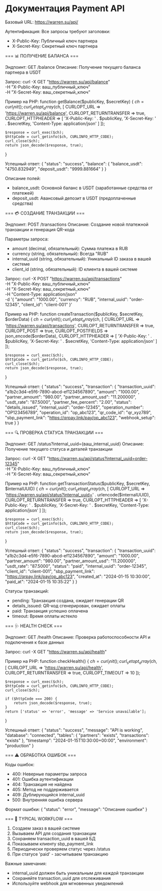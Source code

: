 # Документация Payment API

Базовый URL: https://warren.su/api/

Аутентификация:
Все запросы требуют заголовки:
- X-Public-Key: Публичный ключ партнера
- X-Secret-Key: Секретный ключ партнера

=== 📊 ПОЛУЧЕНИЕ БАЛАНСА ===

Эндпоинт: GET /balance
Описание: Получение текущего баланса партнера в USDT

Запрос:
curl -X GET "https://warren.su/api/balance" \
  -H "X-Public-Key: ваш_публичный_ключ" \
  -H "X-Secret-Key: ваш_секретный_ключ"

Пример на PHP:
function getBalance($publicKey, $secretKey) {
    $ch = curl_init();
    curl_setopt_array($ch, [
        CURLOPT_URL => 'https://warren.su/api/balance',
        CURLOPT_RETURNTRANSFER => true,
        CURLOPT_HTTPHEADER => [
            'X-Public-Key: ' . $publicKey,
            'X-Secret-Key: ' . $secretKey,
            'Content-Type: application/json'
        ]
    ]);

    $response = curl_exec($ch);
    $httpCode = curl_getinfo($ch, CURLINFO_HTTP_CODE);
    curl_close($ch);
    return json_decode($response, true);
}

Успешный ответ:
{
    "status": "success",
    "balance": {
        "balance_usdt": "4750.832949",
        "deposit_usdt": "9999.881664"
    }
}

Описание полей:
- balance_usdt: Основной баланс в USDT (заработанные средства от платежей)
- deposit_usdt: Авансовый депозит в USDT (предоплаченные средства)

=== 💳 СОЗДАНИЕ ТРАНЗАКЦИИ ===

Эндпоинт: POST /transactions
Описание: Создание новой платежной транзакции и генерация QR-кода

Параметры запроса:
- amount (decimal, обязательный): Сумма платежа в RUB
- currency (string, обязательный): Всегда "RUB"
- internal_uuid (string, обязательный): Уникальный ID заказа в вашей системе
- client_id (string, обязательный): ID клиента в вашей системе

Запрос:
curl -X POST "https://warren.su/api/transactions" \
  -H "X-Public-Key: ваш_публичный_ключ" \
  -H "X-Secret-Key: ваш_секретный_ключ" \
  -H "Content-Type: application/json" \
  -d '{
    "amount": "1000.00",
    "currency": "RUB",
    "internal_uuid": "order-12345",
    "client_id": "client-001"
  }'

Пример на PHP:
function createTransaction($publicKey, $secretKey, $orderData) {
    $ch = curl_init();
    curl_setopt_array($ch, [
        CURLOPT_URL => 'https://warren.su/api/transactions',
        CURLOPT_RETURNTRANSFER => true,
        CURLOPT_POST => true,
        CURLOPT_POSTFIELDS => json_encode($orderData),
        CURLOPT_HTTPHEADER => [
            'X-Public-Key: ' . $publicKey,
            'X-Secret-Key: ' . $secretKey,
            'Content-Type: application/json'
        ]
    ]);

    $response = curl_exec($ch);
    $httpCode = curl_getinfo($ch, CURLINFO_HTTP_CODE);
    curl_close($ch);
    return json_decode($response, true);
}

Успешный ответ:
{
    "status": "success",
    "transaction": {
        "transaction_uuid": "a1b2c3d4-e5f6-7890-abcd-ef1234567890",
        "amount": "1000.00",
        "partner_amount": "980.00",
        "partner_amount_usd": "11.200000",
        "usdt_rate": "87.5000",
        "partner_fee_percent": "2.00",
        "status": "details_issued",
        "internal_uuid": "order-12345",
        "operation_number": "OP123456789",
        "operation_id": "op_abc123",
        "qr_code_id": "qr_xyz789",
        "sbp_payment_link": "https://qrpay.link/pay/op_abc123",
        "webhook_setup": true
    }
}

=== 🔍 ПРОВЕРКА СТАТУСА ТРАНЗАКЦИИ ===

Эндпоинт: GET /status?internal_uuid={ваш_internal_uuid}
Описание: Получение текущего статуса и деталей транзакции

Запрос:
curl -X GET "https://warren.su/api/status?internal_uuid=order-12345" \
  -H "X-Public-Key: ваш_публичный_ключ" \
  -H "X-Secret-Key: ваш_секретный_ключ"

Пример на PHP:
function getTransactionStatus($publicKey, $secretKey, $internalUUID) {
    $ch = curl_init();
    curl_setopt_array($ch, [
        CURLOPT_URL => 'https://warren.su/api/status?internal_uuid=' . urlencode($internalUUID),
        CURLOPT_RETURNTRANSFER => true,
        CURLOPT_HTTPHEADER => [
            'X-Public-Key: ' . $publicKey,
            'X-Secret-Key: ' . $secretKey,
            'Content-Type: application/json'
        ]
    ]);

    $response = curl_exec($ch);
    $httpCode = curl_getinfo($ch, CURLINFO_HTTP_CODE);
    curl_close($ch);
    return json_decode($response, true);
}

Успешный ответ:
{
    "status": "success",
    "transaction": {
        "transaction_uuid": "a1b2c3d4-e5f6-7890-abcd-ef1234567890",
        "amount": "1000.00",
        "partner_amount": "980.00",
        "partner_amount_usd": "11.200000",
        "usdt_rate": "87.5000",
        "status": "paid",
        "internal_uuid": "order-12345",
        "client_id": "client-001",
        "sbp_payment_link": "https://qrpay.link/pay/op_abc123",
        "created_at": "2024-01-15 10:30:00",
        "paid_at": "2024-01-15 10:35:22"
    }
}

Статусы транзакций:
- pending: Транзакция создана, ожидает генерации QR
- details_issued: QR-код сгенерирован, ожидает оплаты
- paid: Транзакция успешно оплачена
- timeout: Время оплаты истекло

=== 🩺 HEALTH CHECK ===

Эндпоинт: GET /health
Описание: Проверка работоспособности API и подключения к базе данных

Запрос:
curl -X GET "https://warren.su/api/health"

Пример на PHP:
function checkHealth() {
    $ch = curl_init();
    curl_setopt_array($ch, [
        CURLOPT_URL => 'https://warren.su/api/health',
        CURLOPT_RETURNTRANSFER => true,
        CURLOPT_TIMEOUT => 10
    ]);

    $response = curl_exec($ch);
    $httpCode = curl_getinfo($ch, CURLINFO_HTTP_CODE);
    curl_close($ch);

    if ($httpCode === 200) {
        return json_decode($response, true);
    }
    return ['status' => 'error', 'message' => 'Service unavailable'];
}

Успешный ответ:
{
    "status": "success",
    "message": "API is working",
    "database": "connected",
    "tables": {
        "partners": "exists",
        "transactions": "exists"
    },
    "timestamp": "2024-01-15T10:30:00+00:00",
    "environment": "production"
}

=== ⚠️ ОБРАБОТКА ОШИБОК ===

Коды ошибок:
- 400: Неверные параметры запроса
- 401: Ошибка аутентификации
- 404: Транзакция не найдена
- 405: Метод не поддерживается
- 409: Дублирующийся internal_uuid
- 500: Внутренняя ошибка сервера

Формат ошибки:
{
    "status": "error",
    "message": "Описание ошибки"
}

=== 🔄 TYPICAL WORKFLOW ===

1. Создаем заказ в вашей системе
2. Вызываем API для создания транзакции
3. Сохраняем transaction_uuid в вашей БД
4. Показываем клиенту sbp_payment_link
5. Периодически проверяем статус через /status
6. При статусе 'paid' - засчитываем транзакцию

Важные замечания:
- internal_uuid должен быть уникальным для каждой транзакции
- Сохраняйте transaction_uuid для отслеживания
- Используйте webhook для мгновенных уведомлений
